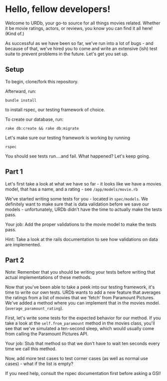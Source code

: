 # Hello, fellow developers!

Welcome to URDb, your go-to source for all things movies related. Whether it be movie ratings, actors, or reviews, you know you can find it all here! (Kind of.)

 As successful as we have been so far, we've run into a lot of bugs - and because of that, we've hired you to come and write an extensive (ish) test suite to prevent problems in the future. Let's get you set up.

## Setup

To begin, clone/fork this repository.

Afterward, run:

```
bundle install
```

to install rspec, our testing framework of choice.

To create our database, run:

```
rake db:create && rake db:migrate
```

Let's make sure our testing framework is working by running

```
rspec
```
You should see tests run....and fail. What happened? Let's keep going.

## Part 1

Let's first take a look at what we have so far - it looks like we have a movies model, that has a name, and a rating - see `/app/models/movie.rb`

We've started writing some tests for you - located in `spec/models`. We definitely want to make sure that is data validation before we save our models - unfortunately, URDb didn't have the time to actually make the tests pass.

Your job: Add the proper validations to the movie model to make the tests pass.

Hint: Take a look at the rails documentation to see how validations on data are implemented.

## Part 2

Note: Remember that you should be writing your tests before writing that actual implementations of these methods.

Now that you've been able to take a peek into our testing framework, it's time to write our own tests. URDb wants to add a new feature that averages the ratings from a list of movies that we 'fetch' from Paramount Pictures. We've added a method where you can implement that in the movies model. (`average_paramount_rating`).

First, let's write some tests for the expected behavior for our method. If you take a look at the `self.from_paramount` method in the movies class, you'll see that we've simulated a ten-second sleep, which would usually come from calling the Paramount Pictures API.

Your job: Stub that method so that we don't have to wait ten seconds every time we call this method.

Now, add more test cases to test corner cases (as well as normal use cases) - what if the list is empty?

If you need help, consult the rspec documentation first before asking a GSI!


